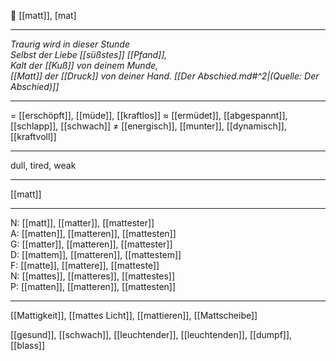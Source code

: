 🥱 [[matt]], [mat]

---
*Traurig wird in dieser Stunde*  
*Selbst der Liebe [[süßstes]] [[Pfand]],*  
*Kalt der [[Kuß]] von deinem Munde,*  
*[[Matt]] der [[Druck]] von deiner Hand.* *[[Der Abschied.md#^2|(Quelle: Der Abschied)]]* 


---
= [[erschöpft]], [[müde]], [[kraftlos]]
≈ [[ermüdet]], [[abgespannt]], [[schlapp]], [[schwach]]
≠ [[energisch]], [[munter]], [[dynamisch]], [[kraftvoll]]

---
dull, tired, weak

---
[[matt]]

---
N: [[matt]], [[matter]], [[mattester]]  
A: [[matten]], [[matteren]], [[mattesten]]  
G: [[matter]], [[matteren]], [[mattester]]  
D: [[mattem]], [[matteren]], [[mattestem]]  
F: [[matte]], [[mattere]], [[matteste]]  
N: [[mattes]], [[matteres]], [[mattestes]]  
P: [[matten]], [[matteren]], [[mattesten]]  

---
[[Mattigkeit]], [[mattes Licht]], [[mattieren]], [[Mattscheibe]]

[[gesund]], [[schwach]], [[leuchtender]], [[leuchtenden]], [[dumpf]], [[blass]]
